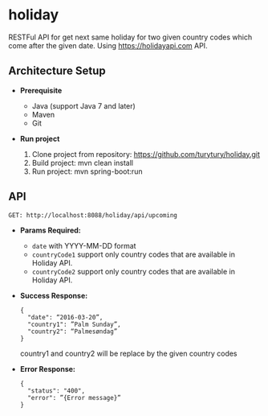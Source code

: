 # holiday

RESTFul API for get next same holiday for two given country codes which come after the given date.
Using https://holidayapi.com API.

**Architecture Setup**
----

* **Prerequisite**

  * Java (support Java 7 and later)
  * Maven
  * Git
  
* **Run project**

  1) Clone project from repository: https://github.com/turytury/holiday.git
  2) Build project: mvn clean install
  3) Run project: mvn spring-boot:run

**API**
----
```
GET: http://localhost:8088/holiday/api/upcoming
```
  
* **Params Required:**
 
   * `date` with YYYY-MM-DD format
   * `countryCode1` support only country codes that are available in Holiday API.
   * `countryCode2` support only country codes that are available in Holiday API.

* **Success Response:**

    ```
    {
      "date": “2016-03-20”,
      "country1": ”Palm Sunday”,
      "country2": “Palmesøndag”
    }
    ```
    
    country1 and country2 will be replace by the given country codes
    
* **Error Response:**

    ```
    {
      "status": "400",
      "error": ”{Error message}”
    }
    ```
